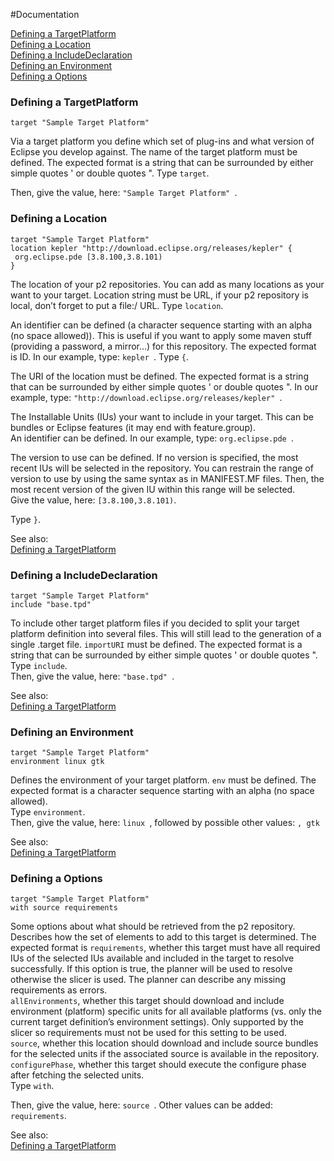#Documentation

[Defining a TargetPlatform](#Defining-a-TargetPlatform)<br/>
[Defining a Location](#Defining-a-Location)<br/>
[Defining a IncludeDeclaration](#Defining-a-IncludeDeclaration)<br/>
[Defining an Environment](#Defining-a-Environment)<br/>
[Defining a Options](#Defining-a-Options)<br/>


### <a name="Defining-a-TargetPlatform"></a>Defining a TargetPlatform

```
target "Sample Target Platform" 
```
Via a target platform you define which set of plug-ins and what version of Eclipse you develop against. 
The name of the target platform must be defined. 
The expected format is a string that can be surrounded by either simple quotes ' or double quotes ".
Type `target`. 

Then, give the value, here: `"Sample Target Platform" `.



### <a name="Defining-a-Location"></a>Defining a Location

```
target "Sample Target Platform" 
location kepler "http://download.eclipse.org/releases/kepler" { 
 org.eclipse.pde [3.8.100,3.8.101) 
}
```
The location of your p2 repositories. You can add as many locations as your want to your target. Location string must be URL, if your p2 repository is local, don’t forget to put a file:/ URL. Type `location`. 

An identifier can be defined (a character sequence starting with an alpha (no space allowed)). This is useful if you want to apply some maven stuff (providing a password, a mirror…) for this repository. The expected format is ID. In our example, type: `kepler `.
Type `{`. 

The URI of the location must be defined. The expected format is a string that can be surrounded by either simple quotes ' or double quotes ". In our example, type: `"http://download.eclipse.org/releases/kepler" `.


The Installable Units (IUs) your want to include in your target. This can be bundles or Eclipse features (it may end with feature.group).
<br>An identifier can be defined. 
In our example, type: `org.eclipse.pde `.


The version to use can be defined. 
If no version is specified, the most recent IUs will be selected in the repository. 
You can restrain the range of version to use by using the same syntax as in MANIFEST.MF files. 
Then, the most recent version of the given IU within this range will be selected.  
Give the value, here: `[3.8.100,3.8.101)`.

Type `}`. 

See also:<br/>
[Defining a TargetPlatform](#Defining-a-TargetPlatform)


### <a name="Defining-a-IncludeDeclaration"></a>Defining a IncludeDeclaration

```
target "Sample Target Platform" 
include "base.tpd" 
```
To include other target platform files if you decided to split your target platform definition into several files. This will still lead to the generation of a single .target file. `importURI` must be defined. The expected format is a string that can be surrounded by either simple quotes ' or double quotes ".
<br>Type `include`. 
<br>Then, give the value, here: `"base.tpd" `.


See also:<br/>
[Defining a TargetPlatform](#Defining-a-TargetPlatform)


### <a name="Defining-a-Environment"></a>Defining an Environment

```
target "Sample Target Platform" 
environment linux gtk 
```
Defines the environment of your target platform. `env` must be defined. The expected format is a character sequence starting with an alpha (no space allowed).
<br>Type `environment`. 
<br>
Then, give the value, here: `linux `, followed by possible other values: `, gtk`


See also:<br/>
[Defining a TargetPlatform](#Defining-a-TargetPlatform)


### <a name="Defining-a-Options"></a>Defining a Options

```
target "Sample Target Platform" 
with source requirements
```
Some options about what should be retrieved from the p2 repository. 
Describes how the set of elements to add to this target is determined.
The expected format is `requirements`, whether this target must have all required IUs of the selected IUs available and included in the target to resolve successfully. 
If this option is true, the planner will be used to resolve otherwise the slicer is used. 
The planner can describe any missing requirements as errors.
<br>`allEnvironments`, whether this target should download and include environment (platform) specific units for all available platforms (vs. only the current target definition’s environment settings). Only supported by the slicer so requirements must not be used for this setting to be used.
<br>`source`, whether this location should download and include source bundles for the selected units if the associated source is available in the repository.
<br>`configurePhase`, whether this target should execute the configure phase after fetching the selected units.
<br>Type `with`. 

Then, give the value, here: `source `. Other values can be added: ` requirements`.


See also:<br/>
[Defining a TargetPlatform](#Defining-a-TargetPlatform)
